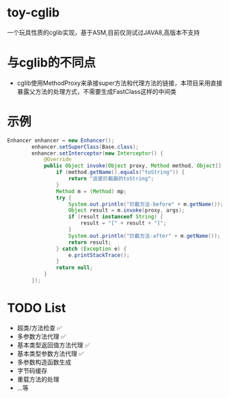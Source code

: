 # toy-cglib

一个玩具性质的cglib实现，基于ASM,目前仅测试过JAVA8,高版本不支持

# 与cglib的不同点

- cglib使用MethodProxy来承接super方法和代理方法的链接，本项目采用直接暴露父方法的处理方式，不需要生成FastClass这样的中间类

# 示例
```java
Enhancer enhancer = new Enhancer();
        enhancer.setSuperClass(Base.class);
        enhancer.setInterceptor(new Interceptor() {
            @Override
            public Object invoke(Object proxy, Method method, Object[] args, Object mp) {
                if (method.getName().equals("toString")) {
                    return "这是拦截器的toString";
                }
                Method m = (Method) mp;
                try {
                    System.out.println("拦截方法-before" + m.getName());
                    Object result = m.invoke(proxy, args);
                    if (result instanceof String) {
                        result = "[" + result + "]";
                    }
                    System.out.println("拦截方法-after" + m.getName());
                    return result;
                } catch (Exception e) {
                    e.printStackTrace();
                }
                return null;
            }
        });
```
# TODO List

- 超类/方法检查 ✅
- 多参数方法代理 ✅
- 基本类型返回值方法代理 ✅
- 基本类型参数方法代理 ✅
- 多参数构造函数生成
- 字节码缓存
- 重载方法的处理
- ...等